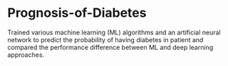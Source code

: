 # Prognosis-of-Diabetes
Trained various machine learning (ML) algorithms and an artificial neural network to predict the probability of having diabetes in patient  and compared the performance difference between ML and deep learning approaches.
